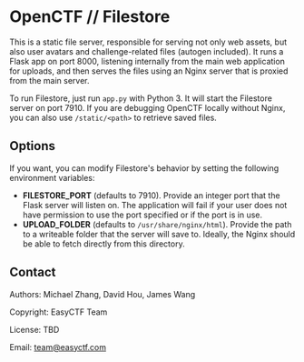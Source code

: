 OpenCTF // Filestore
====================

This is a static file server, responsible for serving not only web assets, but also user avatars and challenge-related files (autogen included). It runs a Flask app on port 8000, listening internally from the main web application for uploads, and then serves the files using an Nginx server that is proxied from the main server.

To run Filestore, just run `app.py` with Python 3. It will start the Filestore server on port 7910. If you are debugging OpenCTF locally without Nginx, you can also use `/static/<path>` to retrieve saved files.

Options
-------

If you want, you can modify Filestore's behavior by setting the following environment variables:

* **FILESTORE_PORT** (defaults to 7910). Provide an integer port that the Flask server will listen on. The application will fail if your user does not have permission to use the port specified or if the port is in use.
* **UPLOAD_FOLDER** (defaults to `/usr/share/nginx/html`). Provide the path to a writeable folder that the server will save to. Ideally, the Nginx should be able to fetch directly from this directory.


Contact
-------

Authors: Michael Zhang, David Hou, James Wang

Copyright: EasyCTF Team

License: TBD

Email: team@easyctf.com